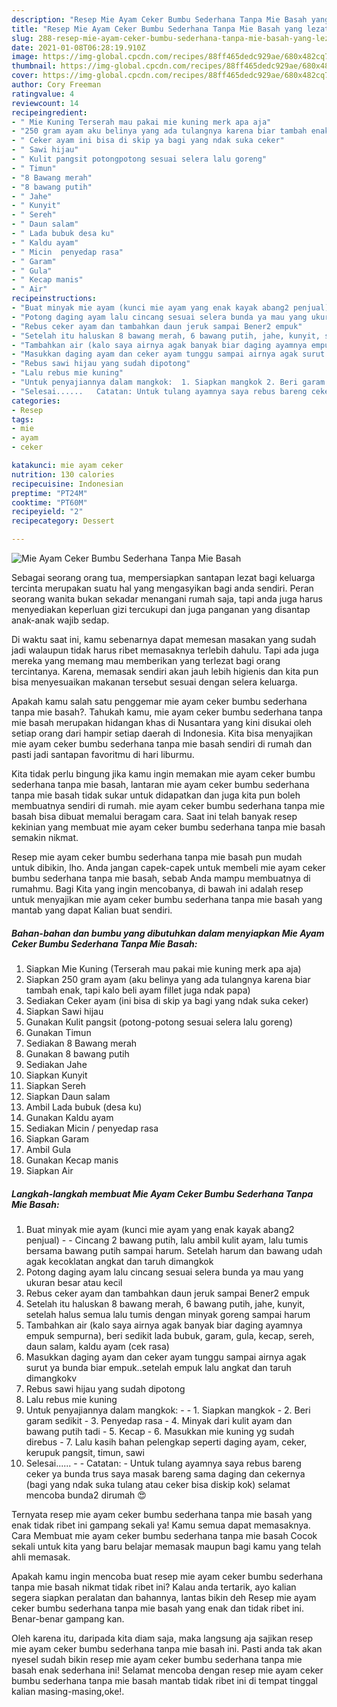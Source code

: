```yaml
---
description: "Resep Mie Ayam Ceker Bumbu Sederhana Tanpa Mie Basah yang lezat dan Mudah Dibuat"
title: "Resep Mie Ayam Ceker Bumbu Sederhana Tanpa Mie Basah yang lezat dan Mudah Dibuat"
slug: 288-resep-mie-ayam-ceker-bumbu-sederhana-tanpa-mie-basah-yang-lezat-dan-mudah-dibuat
date: 2021-01-08T06:28:19.910Z
image: https://img-global.cpcdn.com/recipes/88ff465dedc929ae/680x482cq70/mie-ayam-ceker-bumbu-sederhana-tanpa-mie-basah-foto-resep-utama.jpg
thumbnail: https://img-global.cpcdn.com/recipes/88ff465dedc929ae/680x482cq70/mie-ayam-ceker-bumbu-sederhana-tanpa-mie-basah-foto-resep-utama.jpg
cover: https://img-global.cpcdn.com/recipes/88ff465dedc929ae/680x482cq70/mie-ayam-ceker-bumbu-sederhana-tanpa-mie-basah-foto-resep-utama.jpg
author: Cory Freeman
ratingvalue: 4
reviewcount: 14
recipeingredient:
- " Mie Kuning Terserah mau pakai mie kuning merk apa aja"
- "250 gram ayam aku belinya yang ada tulangnya karena biar tambah enak tapi kalo beli ayam fillet juga ndak papa"
- " Ceker ayam ini bisa di skip ya bagi yang ndak suka ceker"
- " Sawi hijau"
- " Kulit pangsit potongpotong sesuai selera lalu goreng"
- " Timun"
- "8 Bawang merah"
- "8 bawang putih"
- " Jahe"
- " Kunyit"
- " Sereh"
- " Daun salam"
- " Lada bubuk desa ku"
- " Kaldu ayam"
- " Micin  penyedap rasa"
- " Garam"
- " Gula"
- " Kecap manis"
- " Air"
recipeinstructions:
- "Buat minyak mie ayam (kunci mie ayam yang enak kayak abang2 penjual)  Cincang 2 bawang putih, lalu ambil kulit ayam, lalu tumis bersama bawang putih sampai harum. Setelah harum dan bawang udah agak kecoklatan angkat dan taruh dimangkok"
- "Potong daging ayam lalu cincang sesuai selera bunda ya mau yang ukuran besar atau kecil"
- "Rebus ceker ayam dan tambahkan daun jeruk sampai Bener2 empuk"
- "Setelah itu haluskan 8 bawang merah, 6 bawang putih, jahe, kunyit, setelah halus semua lalu tumis dengan minyak goreng sampai harum"
- "Tambahkan air (kalo saya airnya agak banyak biar daging ayamnya empuk sempurna), beri sedikit lada bubuk, garam, gula, kecap, sereh, daun salam, kaldu ayam (cek rasa)"
- "Masukkan daging ayam dan ceker ayam tunggu sampai airnya agak surut ya bunda biar empuk..setelah empuk lalu angkat dan taruh dimangkokv"
- "Rebus sawi hijau yang sudah dipotong"
- "Lalu rebus mie kuning"
- "Untuk penyajiannya dalam mangkok:  1. Siapkan mangkok 2. Beri garam sedikit  3. Penyedap rasa  4. Minyak dari kulit ayam dan bawang putih tadi  5. Kecap 6. Masukkan mie kuning yg sudah direbus  7. Lalu kasih bahan pelengkap seperti daging ayam, ceker, kerupuk pangsit, timun, sawi"
- "Selesai......   Catatan: Untuk tulang ayamnya saya rebus bareng ceker ya bunda trus saya masak bareng sama daging dan cekernya (bagi yang ndak suka tulang atau ceker bisa diskip kok) selamat mencoba bunda2 dirumah 😍"
categories:
- Resep
tags:
- mie
- ayam
- ceker

katakunci: mie ayam ceker 
nutrition: 130 calories
recipecuisine: Indonesian
preptime: "PT24M"
cooktime: "PT60M"
recipeyield: "2"
recipecategory: Dessert

---
```



![Mie Ayam Ceker Bumbu Sederhana Tanpa Mie Basah](https://img-global.cpcdn.com/recipes/88ff465dedc929ae/680x482cq70/mie-ayam-ceker-bumbu-sederhana-tanpa-mie-basah-foto-resep-utama.jpg)

Sebagai seorang orang tua, mempersiapkan santapan lezat bagi keluarga tercinta merupakan suatu hal yang mengasyikan bagi anda sendiri. Peran seorang  wanita bukan sekadar menangani rumah saja, tapi anda juga harus menyediakan keperluan gizi tercukupi dan juga panganan yang disantap anak-anak wajib sedap.

Di waktu  saat ini, kamu sebenarnya dapat memesan masakan yang sudah jadi walaupun tidak harus ribet memasaknya terlebih dahulu. Tapi ada juga mereka yang memang mau memberikan yang terlezat bagi orang tercintanya. Karena, memasak sendiri akan jauh lebih higienis dan kita pun bisa menyesuaikan makanan tersebut sesuai dengan selera keluarga. 



Apakah kamu salah satu penggemar mie ayam ceker bumbu sederhana tanpa mie basah?. Tahukah kamu, mie ayam ceker bumbu sederhana tanpa mie basah merupakan hidangan khas di Nusantara yang kini disukai oleh setiap orang dari hampir setiap daerah di Indonesia. Kita bisa menyajikan mie ayam ceker bumbu sederhana tanpa mie basah sendiri di rumah dan pasti jadi santapan favoritmu di hari liburmu.

Kita tidak perlu bingung jika kamu ingin memakan mie ayam ceker bumbu sederhana tanpa mie basah, lantaran mie ayam ceker bumbu sederhana tanpa mie basah tidak sukar untuk didapatkan dan juga kita pun boleh membuatnya sendiri di rumah. mie ayam ceker bumbu sederhana tanpa mie basah bisa dibuat memalui beragam cara. Saat ini telah banyak resep kekinian yang membuat mie ayam ceker bumbu sederhana tanpa mie basah semakin nikmat.

Resep mie ayam ceker bumbu sederhana tanpa mie basah pun mudah untuk dibikin, lho. Anda jangan capek-capek untuk membeli mie ayam ceker bumbu sederhana tanpa mie basah, sebab Anda mampu membuatnya di rumahmu. Bagi Kita yang ingin mencobanya, di bawah ini adalah resep untuk menyajikan mie ayam ceker bumbu sederhana tanpa mie basah yang mantab yang dapat Kalian buat sendiri.

<!--inarticleads1-->

##### Bahan-bahan dan bumbu yang dibutuhkan dalam menyiapkan Mie Ayam Ceker Bumbu Sederhana Tanpa Mie Basah:

1. Siapkan  Mie Kuning (Terserah mau pakai mie kuning merk apa aja)
1. Siapkan 250 gram ayam (aku belinya yang ada tulangnya karena biar tambah enak, tapi kalo beli ayam fillet juga ndak papa)
1. Sediakan  Ceker ayam (ini bisa di skip ya bagi yang ndak suka ceker)
1. Siapkan  Sawi hijau
1. Gunakan  Kulit pangsit (potong-potong sesuai selera lalu goreng)
1. Gunakan  Timun
1. Sediakan 8 Bawang merah
1. Gunakan 8 bawang putih
1. Sediakan  Jahe
1. Siapkan  Kunyit
1. Siapkan  Sereh
1. Siapkan  Daun salam
1. Ambil  Lada bubuk (desa ku)
1. Gunakan  Kaldu ayam
1. Sediakan  Micin / penyedap rasa
1. Siapkan  Garam
1. Ambil  Gula
1. Gunakan  Kecap manis
1. Siapkan  Air




<!--inarticleads2-->

##### Langkah-langkah membuat Mie Ayam Ceker Bumbu Sederhana Tanpa Mie Basah:

1. Buat minyak mie ayam (kunci mie ayam yang enak kayak abang2 penjual) -  - Cincang 2 bawang putih, lalu ambil kulit ayam, lalu tumis bersama bawang putih sampai harum. Setelah harum dan bawang udah agak kecoklatan angkat dan taruh dimangkok
1. Potong daging ayam lalu cincang sesuai selera bunda ya mau yang ukuran besar atau kecil
1. Rebus ceker ayam dan tambahkan daun jeruk sampai Bener2 empuk
1. Setelah itu haluskan 8 bawang merah, 6 bawang putih, jahe, kunyit, setelah halus semua lalu tumis dengan minyak goreng sampai harum
1. Tambahkan air (kalo saya airnya agak banyak biar daging ayamnya empuk sempurna), beri sedikit lada bubuk, garam, gula, kecap, sereh, daun salam, kaldu ayam (cek rasa)
1. Masukkan daging ayam dan ceker ayam tunggu sampai airnya agak surut ya bunda biar empuk..setelah empuk lalu angkat dan taruh dimangkokv
1. Rebus sawi hijau yang sudah dipotong
1. Lalu rebus mie kuning
1. Untuk penyajiannya dalam mangkok: -  - 1. Siapkan mangkok - 2. Beri garam sedikit  - 3. Penyedap rasa  - 4. Minyak dari kulit ayam dan bawang putih tadi  - 5. Kecap - 6. Masukkan mie kuning yg sudah direbus  - 7. Lalu kasih bahan pelengkap seperti daging ayam, ceker, kerupuk pangsit, timun, sawi
1. Selesai......  -  - Catatan: - Untuk tulang ayamnya saya rebus bareng ceker ya bunda trus saya masak bareng sama daging dan cekernya (bagi yang ndak suka tulang atau ceker bisa diskip kok) selamat mencoba bunda2 dirumah 😍




Ternyata resep mie ayam ceker bumbu sederhana tanpa mie basah yang enak tidak ribet ini gampang sekali ya! Kamu semua dapat memasaknya. Cara Membuat mie ayam ceker bumbu sederhana tanpa mie basah Cocok sekali untuk kita yang baru belajar memasak maupun bagi kamu yang telah ahli memasak.

Apakah kamu ingin mencoba buat resep mie ayam ceker bumbu sederhana tanpa mie basah nikmat tidak ribet ini? Kalau anda tertarik, ayo kalian segera siapkan peralatan dan bahannya, lantas bikin deh Resep mie ayam ceker bumbu sederhana tanpa mie basah yang enak dan tidak ribet ini. Benar-benar gampang kan. 

Oleh karena itu, daripada kita diam saja, maka langsung aja sajikan resep mie ayam ceker bumbu sederhana tanpa mie basah ini. Pasti anda tak akan nyesel sudah bikin resep mie ayam ceker bumbu sederhana tanpa mie basah enak sederhana ini! Selamat mencoba dengan resep mie ayam ceker bumbu sederhana tanpa mie basah mantab tidak ribet ini di tempat tinggal kalian masing-masing,oke!.

